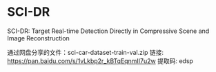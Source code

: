 # SCI-DR
SCI-DR: Target Real-time Detection Directly in Compressive Scene and Image Reconstruction


通过网盘分享的文件：sci-car-dataset-train-val.zip
链接: https://pan.baidu.com/s/1vLkbp2r_kBTqEqnmII7u2w 提取码: edsp
